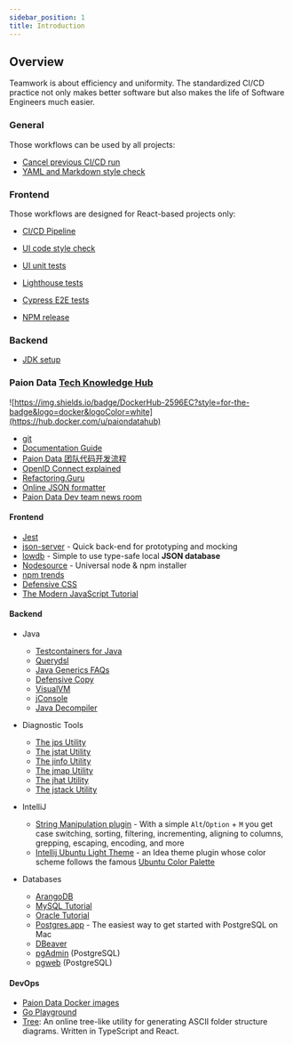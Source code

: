 ```yaml
---
sidebar_position: 1
title: Introduction
---
```


Overview
--------

Teamwork is about efficiency and uniformity. The standardized CI/CD practice not only makes better software but also
makes the life of Software Engineers much easier.

### General

Those workflows can be used by all projects:

- [Cancel previous CI/CD run](general/cancel-previous-run.md)
- [YAML and Markdown style check](yml-md-style-and-link-checks)

### Frontend

Those workflows are designed for React-based projects only:

- [CI/CD Pipeline](r)

- [UI code style check](react/code-style)
- [UI unit tests](react/ui-unit-test.md)
- [Lighthouse tests](react/lighthouse.md)
- [Cypress E2E tests](react/cypress-e2e.md)
- [NPM release](react/npm-release.md)

### Backend

- [JDK setup](webservice/jdk-setup.md)

### Paion Data [Tech Knowledge Hub](https://github.com/orgs/paion-data/repositories?q=topic%3Adocumentation)

![https://img.shields.io/badge/DockerHub-2596EC?style=for-the-badge&logo=docker&logoColor=white](https://hub.docker.com/u/paiondatahub)

- [git](https://git.paion-data.dev/)
- [Documentation Guide](https://writethedocs.paion-data.dev/)
- [Paion Data 团队代码开发流程](https://github.com/paion-data/.github/wiki/Paion-Data-团队代码开发流程)
- [OpenID Connect explained](https://connect2id.com/learn/openid-connect)
- [Refactoring.Guru](https://refactoring.guru/)
- [Online JSON formatter](https://jsonformatter.curiousconcept.com/#)
- [Paion Data Dev team news room](https://github.com/paion-data-bot)

#### Frontend

- [Jest](https://jest.paion-data.dev/)
- [json-server](https://github.com/typicode/json-server) - Quick back-end for prototyping and mocking
- [lowdb](https://github.com/typicode/lowdb) - Simple to use type-safe local __JSON database__
- [Nodesource](https://deb.nodesource.com/) - Universal node & npm installer
- [npm trends](https://npmtrends.com/)
- [Defensive CSS](https://defensivecss.dev/)
- [The Modern JavaScript Tutorial](https://javascript.info/)

#### Backend

- Java

  - [Testcontainers for Java](http://testcontainers-java.paion-data.dev/)
  - [Querydsl](http://querydsl.com/)
  - [Java Generics FAQs](http://www.angelikalanger.com/GenericsFAQ/JavaGenericsFAQ.html)
  - [Defensive Copy](http://www.javapractices.com/topic/TopicAction.do?Id=15)
  - [VisualVM](https://visualvm.github.io/)
  - [jConsole](https://openjdk.java.net/tools/svc/jconsole/)
  - [Java Decompiler](http://java-decompiler.github.io/)

- Diagnostic Tools

    - [The jps Utility](https://docs.oracle.com/javase/8/docs/technotes/guides/troubleshoot/tooldescr015.html)
    - [The jstat Utility](https://docs.oracle.com/javase/8/docs/technotes/guides/troubleshoot/tooldescr017.html)
    - [The jinfo Utility](https://docs.oracle.com/javase/8/docs/technotes/guides/troubleshoot/tooldescr013.html)
    - [The jmap Utility](https://docs.oracle.com/javase/8/docs/technotes/guides/troubleshoot/tooldescr014.html)
    - [The jhat Utility](https://docs.oracle.com/javase/8/docs/technotes/guides/troubleshoot/tooldescr012.html)
    - [The jstack Utility](https://docs.oracle.com/javase/8/docs/technotes/guides/troubleshoot/tooldescr016.html)

- IntelliJ

  - [String Manipulation plugin](https://plugins.jetbrains.com/plugin/2162-string-manipulation) - With a simple
    `Alt`/`Option` + `M` you get case switching, sorting, filtering, incrementing, aligning to columns, grepping,
    escaping, encoding, and more
  - [Intellij Ubuntu Light Theme](https://github.com/QubitPi/intellij-theme-ubuntu) - an Idea theme plugin whose color
    scheme follows the famous [Ubuntu Color Palette](https://design.ubuntu.com/brand/colour-palette)

- Databases

  - [ArangoDB](https://arango.paion-data.dev/)
  - [MySQL Tutorial](https://www.mysqltutorial.org/)
  - [Oracle Tutorial](https://www.oracletutorial.com/)
  - [Postgres.app](https://postgresapp.com/) - The easiest way to get started with PostgreSQL on Mac
  - [DBeaver](https://dbeaver.io/)
  - [pgAdmin](https://github.com/pgadmin-org/pgadmin4) (PostgreSQL)
  - [pgweb](https://github.com/sosedoff/pgweb) (PostgreSQL)

#### DevOps

- [Paion Data Docker images](https://linuxserver.paion-data.dev/)
- [Go Playground](https://go.dev/play/)
- [Tree](https://tree.nathanfriend.io/): An online tree-like utility for generating ASCII folder structure diagrams.
  Written in TypeScript and React.
